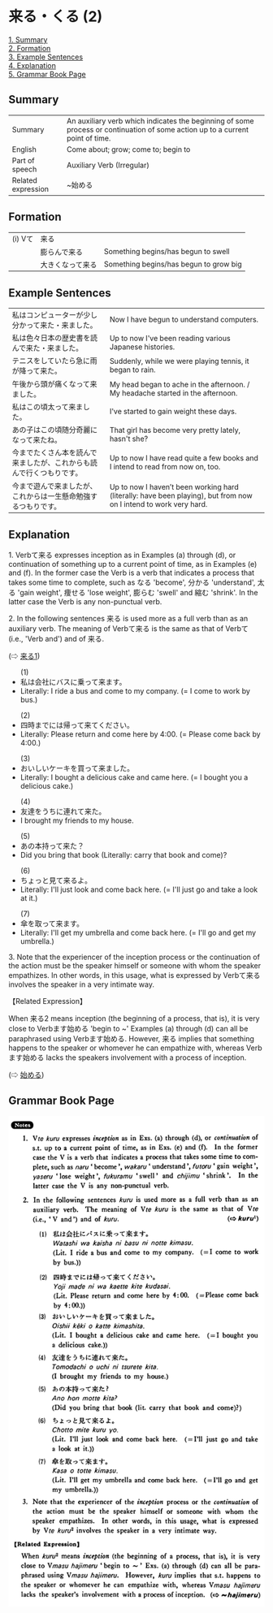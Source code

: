 # 来る・くる (2)

[1. Summary](#summary)<br>
[2. Formation](#formation)<br>
[3. Example Sentences](#example-sentences)<br>
[4. Explanation](#explanation)<br>
[5. Grammar Book Page](#grammar-book-page)<br>


## Summary

<table><tr>   <td>Summary</td>   <td>An auxiliary verb which indicates the beginning of some process or continuation of some action up to a current point of time.</td></tr><tr>   <td>English</td>   <td>Come about; grow; come to; begin to</td></tr><tr>   <td>Part of speech</td>   <td>Auxiliary Verb (Irregular)</td></tr><tr>   <td>Related expression</td>   <td>~始める</td></tr></table>

## Formation

<table class="table"> <tbody><tr class="tr head"> <td class="td"><span class="numbers">(i)</span> <span> <span class="bold">Vて</span></span></td> <td class="td"><span class="concept">来る</span> </td> <td class="td"><span>&nbsp;</span></td> </tr> <tr class="tr"> <td class="td"><span>&nbsp;</span></td> <td class="td"><span>膨らん<span class="concept">で来る</span></span> </td> <td class="td"><span>Something    begins/has begun to swell</span></td> </tr> <tr class="tr"> <td class="td"><span>&nbsp;</span></td> <td class="td"><span>大きくな<span class="concept">って来る</span></span> </td> <td class="td"><span>Something    begins/has begun to grow big</span></td> </tr></tbody></table>

## Example Sentences

<table><tr>   <td>私はコンピューターが少し分かって来た・来ました。</td>   <td>Now I have begun to understand computers.</td></tr><tr>   <td>私は色々日本の歴史書を読んで来た・来ました。</td>   <td>Up to now I've been reading various Japanese histories.</td></tr><tr>   <td>テニスをしていたら急に雨が降って来た。</td>   <td>Suddenly, while we were playing tennis, it began to rain.</td></tr><tr>   <td>午後から頭が痛くなって来ました。</td>   <td>My head began to ache in the afternoon. / My headache started in the afternoon.</td></tr><tr>   <td>私はこの頃太って来ました。</td>   <td>I've started to gain weight these days.</td></tr><tr>   <td>あの子はこの頃随分奇麗になって来たね。</td>   <td>That girl has become very pretty lately, hasn't she?</td></tr><tr>   <td>今までたくさん本を読んで来ましたが、これからも読んで行くつもりです。</td>   <td>Up to now I have read quite a few books and I intend to read from now on, too.</td></tr><tr>   <td>今まで遊んで来ましたが、これからは一生懸命勉強するつもりです。</td>   <td>Up to now I haven’t been working hard (literally: have been playing), but from now on I intend to work very hard.</td></tr></table>

## Explanation

<p>1. Verbて<span class="cloze">来る</span> expresses inception as in Examples (a) through (d), or continuation of something up to a current point of time, as in Examples (e) and (f). In the former case the Verb is a verb that indicates a process that takes some time to complete, such as なる 'become', 分かる 'understand', 太る 'gain weight', 痩せる 'lose weight', 膨らむ 'swell' and 縮む 'shrink'. In the latter case the Verb is any non-punctual verb.</p>  <p>2. In the following sentences <span class="cloze">来る is used more as a full verb than as an auxiliary verb. The meaning of Verbて<span class="cloze">来る</span> is the same as that of Verbて (i.e., 'Verb and') and of <span class="cloze">来る</span>.</p>   <p>(⇨ <a href="#㊦ 来る・くる (1)">来る1</a>)</p>  <ul>(1) <li>私は会社にバスに乗って<span class="cloze">来ます</span>。</li> <li>Literally: I ride a bus and come to my company. (= I come to work by bus.)</li> </ul>  <ul>(2) <li>四時までには帰って<span class="cloze">来て</span>ください。</li> <li>Literally: Please return and come here by 4:00. (= Please come back by 4:00.)</li> </ul>  <ul>(3) <li>おいしいケーキを買って<span class="cloze">来ました</span>。</li> <li>Literally: I bought a delicious cake and came here. (= I bought you a delicious cake.)</li> </ul>  <ul>(4) <li>友達をうちに連れて<span class="cloze">来た</span>。</li> <li>I brought my friends to my house.</li> </ul>  <ul>(5) <li>あの本持って<span class="cloze">来た</span>？</li> <li>Did you bring that book (Literally: carry that book and come)?</li> </ul>  <ul>(6) <li>ちょっと見て<span class="cloze">来る</span>よ。</li> <li>Literally: I'll just look and come back here. (= I'll just go and take a look at it.)</li> </ul>  <ul>(7) <li>傘を取って<span class="cloze">来ます</span>。</li> <li>Literally: I'll get my umbrella and come back here. (= I'll go and get my umbrella.)</li> </ul>  <p>3. Note that the experiencer of the inception process or the continuation of the action must be the speaker himself or someone with whom the speaker empathizes. In other words, in this usage, what is expressed by Verbて<span class="cloze">来る</span> involves the speaker in a very intimate way.</p>  <p>【Related Expression】</p>  <p>When <span class="cloze">来る</span>2 means inception (the beginning of a process, that is), it is very close to Verbます始める 'begin to ~' Examples (a) through (d) can all be paraphrased using Verbます始める. However, <span class="cloze">来る</span> implies that something happens to the speaker or whomever he can empathize with, whereas Verbます始める lacks the speakers involvement with a process of inception.</p>  <p>(⇨ <a href="#㊦ 始める・はじめる">始める</a>)</p>

## Grammar Book Page

![](../img/Basic来る2.png)

